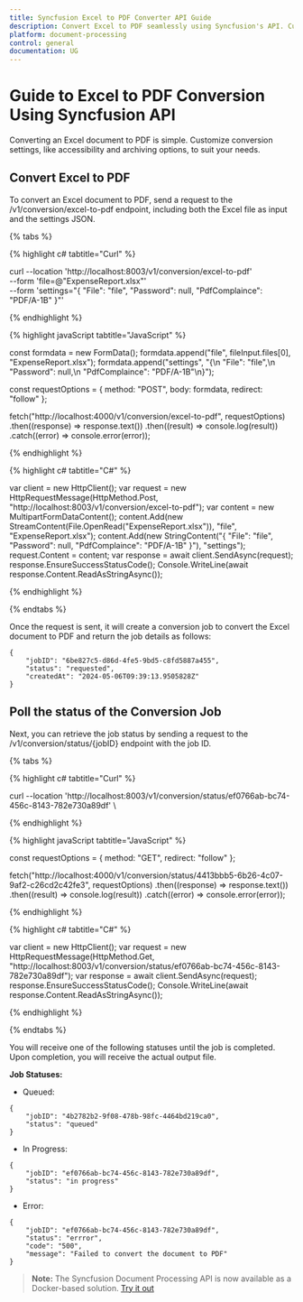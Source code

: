 ```yaml
---
title: Syncfusion Excel to PDF Converter API Guide
description: Convert Excel to PDF seamlessly using Syncfusion's API. Customize settings, monitor job status, and integrate effortlessly into your applications.
platform: document-processing
control: general
documentation: UG
---
```

# Guide to Excel to PDF Conversion Using Syncfusion API

Converting an Excel document to PDF is simple. Customize conversion settings, like accessibility and archiving options, to suit your needs.

## Convert Excel to PDF

To convert an Excel document to PDF, send a request to the /v1/conversion/excel-to-pdf endpoint, including both the Excel file as input and the settings JSON.

{% tabs %}

{% highlight c# tabtitle="Curl" %}

curl --location 'http://localhost:8003/v1/conversion/excel-to-pdf' \
--form 'file=@"ExpenseReport.xlsx"' \
--form 'settings="{
  \"File\": \"file\",
  \"Password\": null,
  \"PdfComplaince\": \"PDF/A-1B\"
}"'

{% endhighlight %}

{% highlight javaScript tabtitle="JavaScript" %}

const formdata = new FormData();
formdata.append("file", fileInput.files[0], "ExpenseReport.xlsx");
formdata.append("settings", "{\n  \"File\": \"file\",\n  \"Password\": null,\n  \"PdfComplaince\": \"PDF/A-1B\"\n}");

const requestOptions = {
  method: "POST",
  body: formdata,
  redirect: "follow"
};

fetch("http://localhost:4000/v1/conversion/excel-to-pdf", requestOptions)
  .then((response) => response.text())
  .then((result) => console.log(result))
  .catch((error) => console.error(error));

{% endhighlight %} 

{% highlight c# tabtitle="C#" %}

var client = new HttpClient();
var request = new HttpRequestMessage(HttpMethod.Post, "http://localhost:8003/v1/conversion/excel-to-pdf");
var content = new MultipartFormDataContent();
content.Add(new StreamContent(File.OpenRead("ExpenseReport.xlsx")), "file", "ExpenseReport.xlsx");
content.Add(new StringContent("{
  \"File\": \"file\",
  \"Password\": null,
  \"PdfComplaince\": \"PDF/A-1B\"
}"), "settings");
request.Content = content;
var response = await client.SendAsync(request);
response.EnsureSuccessStatusCode();
Console.WriteLine(await response.Content.ReadAsStringAsync());

{% endhighlight %} 

{% endtabs %}

Once the request is sent, it will create a conversion job to convert the Excel document to PDF and return the job details as follows:

```
{
    "jobID": "6be827c5-d86d-4fe5-9bd5-c8fd5887a455",
    "status": "requested",
    "createdAt": "2024-05-06T09:39:13.9505828Z"
}
```
## Poll the status of the Conversion Job

Next, you can retrieve the job status by sending a request to the /v1/conversion/status/{jobID} endpoint with the job ID.

{% tabs %}

{% highlight c# tabtitle="Curl" %}

curl --location 'http://localhost:8003/v1/conversion/status/ef0766ab-bc74-456c-8143-782e730a89df' \

{% endhighlight %}

{% highlight javaScript tabtitle="JavaScript" %}

const requestOptions = {
  method: "GET",
  redirect: "follow"
};

fetch("http://localhost:4000/v1/conversion/status/4413bbb5-6b26-4c07-9af2-c26cd2c42fe3", requestOptions)
  .then((response) => response.text())
  .then((result) => console.log(result))
  .catch((error) => console.error(error));

{% endhighlight %} 

{% highlight c# tabtitle="C#" %}

var client = new HttpClient();
var request = new HttpRequestMessage(HttpMethod.Get, "http://localhost:8003/v1/conversion/status/ef0766ab-bc74-456c-8143-782e730a89df");
var response = await client.SendAsync(request);
response.EnsureSuccessStatusCode();
Console.WriteLine(await response.Content.ReadAsStringAsync());

{% endhighlight %} 

{% endtabs %}

You will receive one of the following statuses until the job is completed. Upon completion, you will receive the actual output file.

**Job Statuses:**

- Queued:

```
{
    "jobID": "4b2782b2-9f08-478b-98fc-4464bd219ca0",
    "status": "queued"
}
```
- In Progress:

```
{
    "jobID": "ef0766ab-bc74-456c-8143-782e730a89df",
    "status": "in progress"
}
```
- Error:

```
{
    "jobID": "ef0766ab-bc74-456c-8143-782e730a89df",
    "status": "errror",
    "code": "500",
    "message": "Failed to convert the document to PDF"        
}
```

> **Note:**
> The Syncfusion Document Processing API is now available as a Docker-based solution. [Try it out](https://hub.docker.com/r/syncfusion/document-processing-apis)
